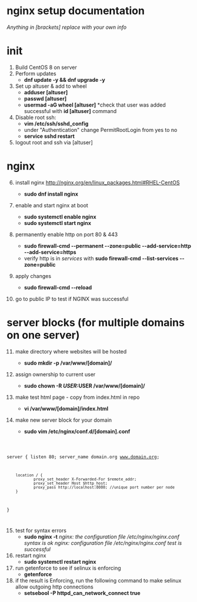 # nginx setup documentation
*Anything in [brackets] replace with your own info*
    
# init

1. Build CentOS 8 on server
2. Perform updates
    - **dnf update -y && dnf upgrade -y**
3. Set up altuser & add to wheel
    - **adduser [altuser]**
    - **passwd [altuser]**
    - **usermad -aG wheel [altuser]**
    *check that user was added successful with **id [altuser]** command
4. Disable root ssh:
    - **vim /etc/ssh/sshd_config**
    - under "Authentication" change PermitRootLogin from yes to no
    - **service sshd restart**
5. logout root and ssh via [altuser]

# nginx

6. install nginx
    http://nginx.org/en/linux_packages.html#RHEL-CentOS
    
    - **sudo dnf install nginx**
7. enable and start nginx at boot
    - **sudo systemctl enable nginx**
    - **sudo systemctl start nginx**
8. permanently enable http on port 80 & 443
    - **sudo firewall-cmd --permanent --zone=public --add-service=http --add-service=https**
    - verify http is in *services* with **sudo firewall-cmd --list-services --zone=public**
9. apply changes
    - **sudo firewall-cmd --reload**
10. go to public IP to test if NGINX was successful

# server blocks (for multiple domains on one server)

11. make directory where websites will be hosted
    - **sudo mkdir -p /var/www/[domain]/**
12. assign ownership to current user
    - **sudo chown -R $USER:$USER /var/www/[domain]/**
13. make test html page - copy from index.html in repo
    - **vi /var/www/[domain]/index.html**

14. make new server block for your domain
    - **sudo vim /etc/nginx/conf.d/[domain].conf**

<code>
    
server {
        listen 80;
        server_name domain.org www.domain.org;

        location / {
                proxy_set_header X-Forwarded-For $remote_addr;
                proxy_set_header Host $http_host;
                proxy_pass http://localhost:8080; //unique port number per node
        }
}

</code>

15. test for syntax errors
    - **sudo nginx -t**
        *nginx: the configuration file /etc/nginx/nginx.conf syntax is ok*
        *nginx: configuration file /etc/nginx/nginx.conf test is successful*
16. restart nginx
    - **sudo systemctl restart nginx**
17. run getenforce to see if selinux is enforcing
    - **getenforce**
18. if the result is Enforcing, run the following command to make selinux allow outgoing http connections
    - **setsebool -P httpd_can_network_connect true**




